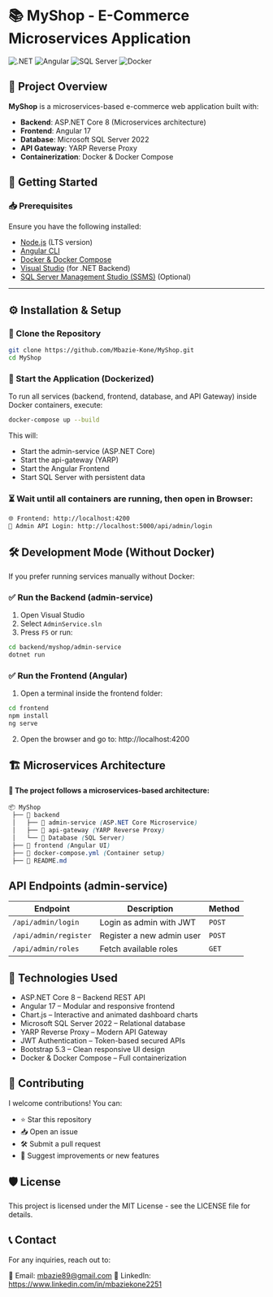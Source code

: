 # 📚 MyShop - E-Commerce Microservices Application

![.NET](https://img.shields.io/badge/.NET-8.0-blue?style=for-the-badge&logo=dotnet)
![Angular](https://img.shields.io/badge/Angular-17-red?style=for-the-badge&logo=angular)
![SQL Server](https://img.shields.io/badge/SQL%20Server-2022-orange?style=for-the-badge&logo=microsoftsqlserver)
![Docker](https://img.shields.io/badge/Docker-Container-blue?style=for-the-badge&logo=docker)

## 📌 Project Overview
**MyShop** is a microservices-based e-commerce web application built with:
- **Backend**: ASP.NET Core 8 (Microservices architecture)
- **Frontend**: Angular 17
- **Database**: Microsoft SQL Server 2022
- **API Gateway**: YARP Reverse Proxy
- **Containerization**: Docker & Docker Compose

## 🚀 Getting Started

### 📥 Prerequisites
Ensure you have the following installed:
- [Node.js](https://nodejs.org/) (LTS version)
- [Angular CLI](https://angular.io/cli)
- [Docker & Docker Compose](https://www.docker.com/)
- [Visual Studio](https://visualstudio.microsoft.com/) (for .NET Backend)
- [SQL Server Management Studio (SSMS)](https://docs.microsoft.com/en-us/sql/ssms/download-sql-server-management-studio-ssms) (Optional)

---

## ⚙️ **Installation & Setup**

### 🔹 Clone the Repository
```sh
git clone https://github.com/Mbazie-Kone/MyShop.git
cd MyShop

```
### 🔹 Start the Application (Dockerized)
To run all services (backend, frontend, database, and API Gateway) inside Docker containers, execute:
```sh
docker-compose up --build

```
This will:
- Start the admin-service (ASP.NET Core)
- Start the api-gateway (YARP)
- Start the Angular Frontend
- Start SQL Server with persistent data

### ⏳ Wait until all containers are running, then open in Browser:
```bash
🌐 Frontend: http://localhost:4200
🔐 Admin API Login: http://localhost:5000/api/admin/login

```

## 🛠 Development Mode (Without Docker)

If you prefer running services manually without Docker:

### ✅ Run the Backend (admin-service)
1. Open Visual Studio
2. Select `AdminService.sln`
3. Press `F5` or run:
```sh
cd backend/myshop/admin-service
dotnet run

```

### ✅ Run the Frontend (Angular)
1. Open a terminal inside the frontend folder:
```sh
cd frontend
npm install
ng serve

```

2. Open the browser and go to:
http://localhost:4200

## 🏗 Microservices Architecture

#### 📌 The project follows a microservices-based architecture:
```scss
📦 MyShop
 ├── 📂 backend
 │   ├── 📂 admin-service (ASP.NET Core Microservice)
 │   ├── 📂 api-gateway (YARP Reverse Proxy)
 │   └── 📂 Database (SQL Server)
 ├── 📂 frontend (Angular UI)
 ├── 📄 docker-compose.yml (Container setup)
 ├── 📄 README.md

```

## API Endpoints (admin-service)

| **Endpoint**           | **Description**           | **Method** |
|------------------------|---------------------------|------------|
| `/api/admin/login`     | Login as admin with JWT   | `POST`     |
| `/api/admin/register`  | Register a new admin user | `POST`     |
| `/api/admin/roles`     | Fetch available roles     | `GET`      |


## 🔧 Technologies Used

- ASP.NET Core 8 – Backend REST API
- Angular 17 – Modular and responsive frontend
- Chart.js – Interactive and animated dashboard charts
- Microsoft SQL Server 2022 – Relational database
- YARP Reverse Proxy – Modern API Gateway
- JWT Authentication – Token-based secured APIs
- Bootstrap 5.3 – Clean responsive UI design
- Docker & Docker Compose – Full containerization

## 🤝 Contributing

I welcome contributions! You can:
- ⭐ Star this repository
- 📥 Open an issue
- 🛠 Submit a pull request
- 💬 Suggest improvements or new features

## 🛡 License

This project is licensed under the MIT License - see the LICENSE file for details.

## 📞 Contact

For any inquiries, reach out to: 

📧 Email: mbazie89@gmail.com
🚀 LinkedIn: https://www.linkedin.com/in/mbaziekone2251
